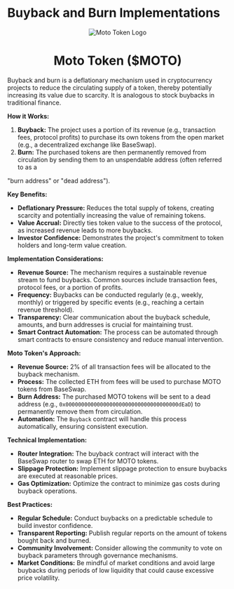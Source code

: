 # Buyback and Burn Implementations

<div style="text-align: center;">
  <img src="https://qgmvsvq5fn67imzt.public.blob.vercel-storage.com/logo-bulat/%24moto.svg" alt="Moto Token Logo" />
  <h1>Moto Token ($MOTO)</h1>
</div>

Buyback and burn is a deflationary mechanism used in cryptocurrency projects to reduce the circulating supply of a token, thereby potentially increasing its value due to scarcity. It is analogous to stock buybacks in traditional finance.

**How it Works:**
1.  **Buyback:** The project uses a portion of its revenue (e.g., transaction fees, protocol profits) to purchase its own tokens from the open market (e.g., a decentralized exchange like BaseSwap).
2.  **Burn:** The purchased tokens are then permanently removed from circulation by sending them to an unspendable address (often referred to as a 


"burn address" or "dead address").

**Key Benefits:**
-   **Deflationary Pressure:** Reduces the total supply of tokens, creating scarcity and potentially increasing the value of remaining tokens.
-   **Value Accrual:** Directly ties token value to the success of the protocol, as increased revenue leads to more buybacks.
-   **Investor Confidence:** Demonstrates the project's commitment to token holders and long-term value creation.

**Implementation Considerations:**
-   **Revenue Source:** The mechanism requires a sustainable revenue stream to fund buybacks. Common sources include transaction fees, protocol fees, or a portion of profits.
-   **Frequency:** Buybacks can be conducted regularly (e.g., weekly, monthly) or triggered by specific events (e.g., reaching a certain revenue threshold).
-   **Transparency:** Clear communication about the buyback schedule, amounts, and burn addresses is crucial for maintaining trust.
-   **Smart Contract Automation:** The process can be automated through smart contracts to ensure consistency and reduce manual intervention.

**Moto Token's Approach:**
-   **Revenue Source:** 2% of all transaction fees will be allocated to the buyback mechanism.
-   **Process:** The collected ETH from fees will be used to purchase MOTO tokens from BaseSwap.
-   **Burn Address:** The purchased MOTO tokens will be sent to a dead address (e.g., `0x000000000000000000000000000000000000dEaD`) to permanently remove them from circulation.
-   **Automation:** The `Buyback` contract will handle this process automatically, ensuring consistent execution.

**Technical Implementation:**
-   **Router Integration:** The buyback contract will interact with the BaseSwap router to swap ETH for MOTO tokens.
-   **Slippage Protection:** Implement slippage protection to ensure buybacks are executed at reasonable prices.
-   **Gas Optimization:** Optimize the contract to minimize gas costs during buyback operations.

**Best Practices:**
-   **Regular Schedule:** Conduct buybacks on a predictable schedule to build investor confidence.
-   **Transparent Reporting:** Publish regular reports on the amount of tokens bought back and burned.
-   **Community Involvement:** Consider allowing the community to vote on buyback parameters through governance mechanisms.
-   **Market Conditions:** Be mindful of market conditions and avoid large buybacks during periods of low liquidity that could cause excessive price volatility.

